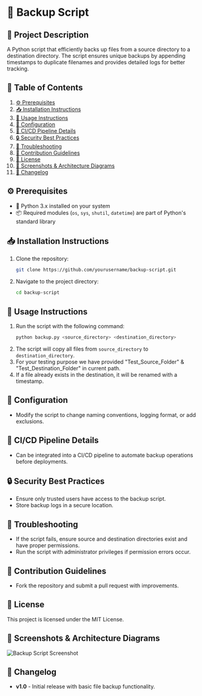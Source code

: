 # 📂 Backup Script

## 📌 Project Description
A Python script that efficiently backs up files from a source directory to a destination directory. The script ensures unique backups by appending timestamps to duplicate filenames and provides detailed logs for better tracking.

## 📖 Table of Contents
1. [⚙️ Prerequisites](#prerequisites)
2. [📥 Installation Instructions](#installation-instructions)
3. [📝 Usage Instructions](#usage-instructions)
4. [🔧 Configuration](#configuration)
5. [🚀 CI/CD Pipeline Details](#cicd-pipeline-details)
6. [🔒 Security Best Practices](#security-best-practices)
7. [🐞 Troubleshooting](#troubleshooting)
8. [🤝 Contribution Guidelines](#contribution-guidelines)
9. [📜 License](#license)
10. [📸 Screenshots & Architecture Diagrams](#screenshots--architecture-diagrams)
11. [📅 Changelog](#changelog)

## ⚙️ Prerequisites
- 🐍 Python 3.x installed on your system
- 📦 Required modules (`os`, `sys`, `shutil`, `datetime`) are part of Python's standard library

## 📥 Installation Instructions
1. Clone the repository:
   ```bash
   git clone https://github.com/yourusername/backup-script.git
   ```
2. Navigate to the project directory:
   ```bash
   cd backup-script
   ```

## 📝 Usage Instructions
1. Run the script with the following command:
   ```bash
   python backup.py <source_directory> <destination_directory>
   ```
2. The script will copy all files from `source_directory` to `destination_directory`.
3. For your testing purpose we have provided "Test_Source_Folder" & "Test_Destination_Folder" in current path.
4. If a file already exists in the destination, it will be renamed with a timestamp.

## 🔧 Configuration
- Modify the script to change naming conventions, logging format, or add exclusions.

## 🚀 CI/CD Pipeline Details
- Can be integrated into a CI/CD pipeline to automate backup operations before deployments.

## 🔒 Security Best Practices
- Ensure only trusted users have access to the backup script.
- Store backup logs in a secure location.

## 🐞 Troubleshooting
- If the script fails, ensure source and destination directories exist and have proper permissions.
- Run the script with administrator privileges if permission errors occur.

## 🤝 Contribution Guidelines
- Fork the repository and submit a pull request with improvements.

## 📜 License
This project is licensed under the MIT License.

## 📸 Screenshots & Architecture Diagrams
![Backup Script Screenshot](screenshot.png)

## 📅 Changelog
- **v1.0** - Initial release with basic file backup functionality.

